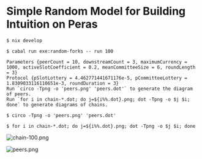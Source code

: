 # Simple Random Model for Building Intuition on Peras

```console
$ nix develop

$ cabal run exe:random-forks -- run 100

Parameters {peerCount = 10, downstreamCount = 3, maximumCurrency = 1000, activeSlotCoefficient = 0.2, meanCommitteeSize = 6, roundLength = 3}
Protocol {pSlotLottery = 4.462771441671176e-5, pCommitteeLottery = 1.8309033116110651e-3, roundDuration = 3}
Run `circo -Tpng -o 'peers.png' 'peers.dot'` to generate the diagram of peers.
Run `for i in chain-*.dot; do j=${i%%.dot}.png; dot -Tpng -o $j $i; done` to generate diagrams of chains.

$ circo -Tpng -o 'peers.png' 'peers.dot'

$ for i in chain-*.dot; do j=${i%%.dot}.png; dot -Tpng -o $j $i; done
```

![chain-100.png](https://ipfs.functionally.io/ipfs/QmSczjj3K4qxGZLnGtTBPvSfFNN8xgCfJBUBPjMDvt66QZ/random-forks/chain-100.png)

![peers.png](https://ipfs.functionally.io/ipfs/QmSczjj3K4qxGZLnGtTBPvSfFNN8xgCfJBUBPjMDvt66QZ/random-forks/peers.png)
